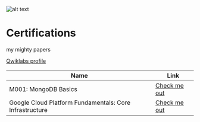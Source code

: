 ![alt text](https://i.imgur.com/cWEDNL5.png "Logo Title Text 1")

# Certifications
my mighty papers

 [Qwiklabs profile](https://www.qwiklabs.com/public_profiles/05bf8db7-436b-4797-8420-deb379a970ad)
 
 
 | Name | Link |
| --- | --- |
| M001: MongoDB Basics| [Check me out](https://university.mongodb.com/course_completion/88067596-4cb2-498e-8d9d-85bb920c91c0?utm_source=copy&utm_medium=social&utm_campaign=university_social_sharing)|
| Google Cloud Platform Fundamentals: Core Infrastructure| [Check me out](https://coursera.org/share/fe5929136aacc0ddf534ce6d187bc726) |
